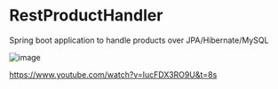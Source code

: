 # RestProductHandler  
Spring boot application to handle products over JPA/Hibernate/MySQL  
  
![image](https://github.com/FOswald86/RestProductHandler/assets/86290835/7518e7f2-5f81-4703-8cca-406dedbcf2b4)  
  
https://www.youtube.com/watch?v=IucFDX3RO9U&t=8s  
